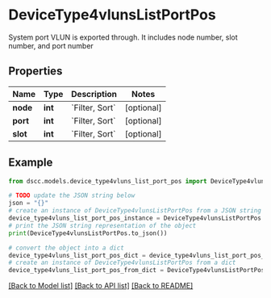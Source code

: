 # DeviceType4vlunsListPortPos

System port VLUN is exported through. It includes node number, slot number, and port number

## Properties

Name | Type | Description | Notes
------------ | ------------- | ------------- | -------------
**node** | **int** | &#x60;Filter, Sort&#x60; | [optional] 
**port** | **int** | &#x60;Filter, Sort&#x60; | [optional] 
**slot** | **int** | &#x60;Filter, Sort&#x60; | [optional] 

## Example

```python
from dscc.models.device_type4vluns_list_port_pos import DeviceType4vlunsListPortPos

# TODO update the JSON string below
json = "{}"
# create an instance of DeviceType4vlunsListPortPos from a JSON string
device_type4vluns_list_port_pos_instance = DeviceType4vlunsListPortPos.from_json(json)
# print the JSON string representation of the object
print(DeviceType4vlunsListPortPos.to_json())

# convert the object into a dict
device_type4vluns_list_port_pos_dict = device_type4vluns_list_port_pos_instance.to_dict()
# create an instance of DeviceType4vlunsListPortPos from a dict
device_type4vluns_list_port_pos_from_dict = DeviceType4vlunsListPortPos.from_dict(device_type4vluns_list_port_pos_dict)
```
[[Back to Model list]](../README.md#documentation-for-models) [[Back to API list]](../README.md#documentation-for-api-endpoints) [[Back to README]](../README.md)


